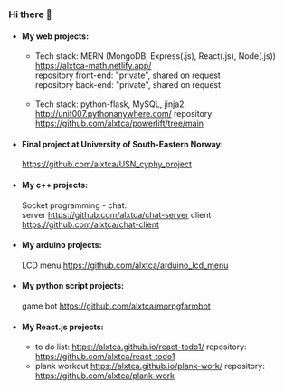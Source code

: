 ### Hi there 👋

- #### My web projects: <br>
  - Tech stack: MERN (MongoDB, Express(.js), React(.js), Node(.js)) <br>
  https://alxtca-math.netlify.app/  <br>
  repository front-end: "private", shared on request <br>
  repository back-end: "private", shared on request <br> <br>
  - Tech stack: python-flask, MySQL, jinja2. <br>
  http://unit007.pythonanywhere.com/  repository: https://github.com/alxtca/powerlift/tree/main <br>

- #### Final project at University of South-Eastern Norway: <br>
  https://github.com/alxtca/USN_cyphy_project
  
- #### My c++ projects: <br>
  Socket programming - chat: <br>
  server https://github.com/alxtca/chat-server
  client https://github.com/alxtca/chat-client <br>
 
 - #### My arduino projects: <br>
   LCD menu https://github.com/alxtca/arduino_lcd_menu

- #### My python script projects: <br>
  game bot https://github.com/alxtca/morpgfarmbot

- #### My React.js projects: <br>
  - to do list: https://alxtca.github.io/react-todo1/  repository: https://github.com/alxtca/react-todo1 <br>
  - plank workout https://alxtca.github.io/plank-work/ repository: https://github.com/alxtca/plank-work <br>

<!--
**alxtca/alxtca** is a ✨ _special_ ✨ repository because its `README.md` (this file) appears on your GitHub profile.

Here are some ideas to get you started:

- 🔭 I’m currently working on ...
- 🌱 I’m currently learning ...
- 👯 I’m looking to collaborate on ...
- 🤔 I’m looking for help with ...
- 💬 Ask me about ...
- 📫 How to reach me: ...
- 😄 Pronouns: ...
- ⚡ Fun fact: ...
-->
